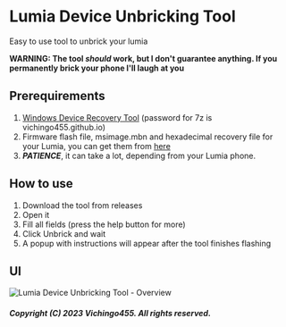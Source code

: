 # Lumia Device Unbricking Tool
Easy to use tool to unbrick your lumia

**WARNING: The tool _should_ work, but I don't guarantee anything. If you permanently brick your phone I'll laugh at you**

## Prerequirements
1. [Windows Device Recovery Tool](https://vichingo455-my.sharepoint.com/:u:/g/personal/admin_vichingo455_onmicrosoft_com/EWOTBYj7I8RFty45XW7GdBoBLiQAMt7OQ9SPj2NS7nBEMQ?e=DqCGcI) (password for 7z is vichingo455.github.io)
2. Firmware flash file, msimage.mbn and hexadecimal recovery file for your Lumia, you can get them from [here](http://lumiafirmware.com)
3. ***PATIENCE***, it can take a lot, depending from your Lumia phone.

## How to use
1. Download the tool from releases
2. Open it
3. Fill all fields (press the help button for more)
4. Click Unbrick and wait
5. A popup with instructions will appear after the tool finishes flashing

## UI
![Lumia Device Unbricking Tool - Overview](https://github.com/builtbyvichingo455/Lumia-Device-Unbricking-Tool/assets/59311016/35357844-f458-4c41-bae4-723f9beeeed0)

##### Copyright (C) 2023 Vichingo455. All rights reserved.
